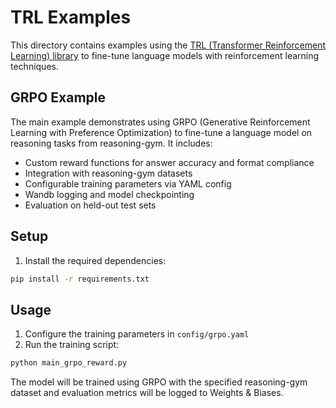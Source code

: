 # TRL Examples

This directory contains examples using the [TRL (Transformer Reinforcement Learning) library](https://github.com/huggingface/trl) to fine-tune language models with reinforcement learning techniques.

## GRPO Example

The main example demonstrates using GRPO (Generative Reinforcement Learning with Preference Optimization) to fine-tune a language model on reasoning tasks from reasoning-gym. It includes:

- Custom reward functions for answer accuracy and format compliance
- Integration with reasoning-gym datasets
- Configurable training parameters via YAML config
- Wandb logging and model checkpointing
- Evaluation on held-out test sets

## Setup

1. Install the required dependencies:

```bash
pip install -r requirements.txt
```

## Usage

1. Configure the training parameters in `config/grpo.yaml`
2. Run the training script:

```bash
python main_grpo_reward.py
```

The model will be trained using GRPO with the specified reasoning-gym dataset and evaluation metrics will be logged to Weights & Biases.
